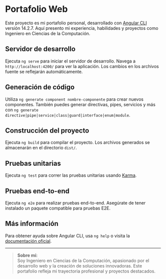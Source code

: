 # Portafolio Web

Este proyecto es mi portafolio personal, desarrollado con [Angular CLI](https://github.com/angular/angular-cli) versión 14.2.7. Aquí presento mi experiencia, habilidades y proyectos como Ingeniero en Ciencias de la Computación.

## Servidor de desarrollo

Ejecuta `ng serve` para iniciar el servidor de desarrollo. Navega a `http://localhost:4200/` para ver la aplicación. Los cambios en los archivos fuente se reflejarán automáticamente.

## Generación de código

Utiliza `ng generate component nombre-componente` para crear nuevos componentes. También puedes generar directivas, pipes, servicios y más con `ng generate directive|pipe|service|class|guard|interface|enum|module`.

## Construcción del proyecto

Ejecuta `ng build` para compilar el proyecto. Los archivos generados se almacenarán en el directorio `dist/`.

## Pruebas unitarias

Ejecuta `ng test` para correr las pruebas unitarias usando [Karma](https://karma-runner.github.io).

## Pruebas end-to-end

Ejecuta `ng e2e` para realizar pruebas end-to-end. Asegúrate de tener instalado un paquete compatible para pruebas E2E.

## Más información

Para obtener ayuda sobre Angular CLI, usa `ng help` o visita la [documentación oficial](https://angular.io/cli).

---

> **Sobre mí:**  
> Soy Ingeniero en Ciencias de la Computación, apasionado por el desarrollo web y la creación de soluciones innovadoras. Este portafolio refleja mi trayectoria profesional y proyectos destacados.
